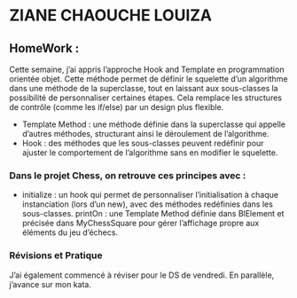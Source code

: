 
# ZIANE CHAOUCHE LOUIZA

## HomeWork : 

Cette semaine, j’ai appris l’approche Hook and Template en programmation orientée objet. Cette méthode permet de définir le squelette d’un algorithme dans une méthode de la superclasse, tout en laissant aux sous-classes la possibilité de personnaliser certaines étapes. Cela remplace les structures de contrôle (comme les if/else) par un design plus flexible.

* Template Method : une méthode définie dans la superclasse qui appelle d’autres méthodes, structurant ainsi le déroulement de l’algorithme.
* Hook : des méthodes que les sous-classes peuvent redéfinir pour ajuster le comportement de l’algorithme sans en modifier le squelette.


### Dans le projet Chess, on retrouve ces principes avec :

* initialize : un hook qui permet de personnaliser l’initialisation à chaque instanciation (lors d’un new), avec des méthodes redéfinies dans les sous-classes.
printOn : une Template Method définie dans BlElement et précisée dans MyChessSquare pour gérer l’affichage propre aux éléments du jeu d’échecs.


### Révisions et Pratique
J’ai également commencé à réviser pour le DS de vendredi. En parallèle, j’avance sur mon kata.




